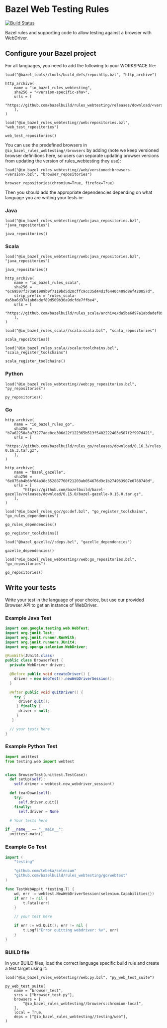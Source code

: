 # Bazel Web Testing Rules

[![Build Status](https://travis-ci.org/bazelbuild/rules_webtesting.svg?branch=master)](https://travis-ci.org/bazelbuild/rules_webtesting)

Bazel rules and supporting code to allow testing against a browser with
WebDriver.

## Configure your Bazel project

For all languages, you need to add the following to your WORKSPACE file:

```bzl
load("@bazel_tools//tools/build_defs/repo:http.bzl", "http_archive")

http_archive(
    name = "io_bazel_rules_webtesting",
    sha256 = "<version-specific-sha>",
    urls = [
        "https://github.com/bazelbuild/rules_webtesting/releases/download/<version>/rules_webtesting.tar.gz",
    ],
)

load("@io_bazel_rules_webtesting//web:repositories.bzl", "web_test_repositories")

web_test_repositories()
```

You can use the predefined browsers in `@io_bazel_rules_webtesting//browsers` by
adding (note we keep versioned browser definitions here, so users can separate
updating browser versions from updating the version of rules_webtesting they
use):

```bzl
load("@io_bazel_rules_webtesting//web/versioned:browsers-<version>.bzl", "browser_repositories")

browser_repositories(chromium=True, firefox=True)
```

Then you should add the appropriate dependencies depending on what language you
are writing your tests in:

### Java

```bzl
load("@io_bazel_rules_webtesting//web:java_repositories.bzl", "java_repositories")

java_repositories()
```

### Scala

```bzl
load("@io_bazel_rules_webtesting//web:java_repositories.bzl", "java_repositories")

java_repositories()

http_archive(
    name = "io_bazel_rules_scala",
    sha256 = "6c69597f373a01989b9f7119bd5d28cffc9cc35d44d1f6440c409d8ef420057d",
    strip_prefix = "rules_scala-da5ba6d97a1abdadef89d509b30a9dcfde7ffbe4",
    urls = [
        "https://github.com/bazelbuild/rules_scala/archive/da5ba6d97a1abdadef89d509b30a9dcfde7ffbe4.tar.gz",
    ],
)

load("@io_bazel_rules_scala//scala:scala.bzl", "scala_repositories")

scala_repositories()

load("@io_bazel_rules_scala//scala:toolchains.bzl", "scala_register_toolchains")

scala_register_toolchains()
```

### Python

```bzl
load("@io_bazel_rules_webtesting//web:py_repositories.bzl", "py_repositories")

py_repositories()
```

### Go

```bzl
http_archive(
    name = "io_bazel_rules_go",
    sha256 = "b7a62250a3a73277ade0ce306d22f122365b513f5402222403e507f2f997d421",
    urls = [
        "https://github.com/bazelbuild/rules_go/releases/download/0.16.3/rules_go-0.16.3.tar.gz",
    ],
)

http_archive(
    name = "bazel_gazelle",
    sha256 = "6e875ab4b6bf64a38c352887760f21203ab054676d9c1b274963907e0768740d",
    urls = [
        "https://github.com/bazelbuild/bazel-gazelle/releases/download/0.15.0/bazel-gazelle-0.15.0.tar.gz",
    ],
)

load("@io_bazel_rules_go//go:def.bzl", "go_register_toolchains", "go_rules_dependencies")

go_rules_dependencies()

go_register_toolchains()

load("@bazel_gazelle//:deps.bzl", "gazelle_dependencies")

gazelle_dependencies()

load("@io_bazel_rules_webtesting//web:go_repositories.bzl", "go_repositories")

go_repositories()
```

## Write your tests

Write your test in the language of your choice, but use our provided Browser API
to get an instance of WebDriver.

### Example Java Test

```java
import com.google.testing.web.WebTest;
import org.junit.Test;
import org.junit.runner.RunWith;
import org.junit.runners.JUnit4;
import org.openqa.selenium.WebDriver;

@RunWith(JUnit4.class)
public class BrowserTest {
  private WebDriver driver;

  @Before public void createDriver() {
    driver = new WebTest().newWebDriverSession();
  }

  @After public void quitDriver() {
    try {
      driver.quit();
     } finally {
      driver = null;
     }
   }

  // your tests here
}
```

### Example Python Test

```python
import unittest
from testing.web import webtest


class BrowserTest(unittest.TestCase):
  def setUp(self):
    self.driver = webtest.new_webdriver_session()

  def tearDown(self):
    try:
      self.driver.quit()
    finally:
      self.driver = None

  # Your tests here

if __name__ == "__main__":
  unittest.main()
```

### Example Go Test

```go
import (
    "testing"

    "github.com/tebeka/selenium"
    "github.com/bazelbuild/rules_webtesting/go/webtest"
)

func TestWebApp(t *testing.T) {
    wd, err := webtest.NewWebDriverSession(selenium.Capabilities{})
    if err != nil {
        t.Fatal(err)
    }

    // your test here

    if err := wd.Quit(); err != nil {
        t.Logf("Error quitting webdriver: %v", err)
    }
}
```

### BUILD file

In your BUILD files, load the correct language specific build rule and create a
test target using it:

```bzl
load("@io_bazel_rules_webtesting//web:py.bzl", "py_web_test_suite")

py_web_test_suite(
    name = "browser_test",
    srcs = ["browser_test.py"],
    browsers = [
        "@io_bazel_rules_webtesting//browsers:chromium-local",
    ],
    local = True,
    deps = ["@io_bazel_rules_webtesting//testing/web"],
)
```
